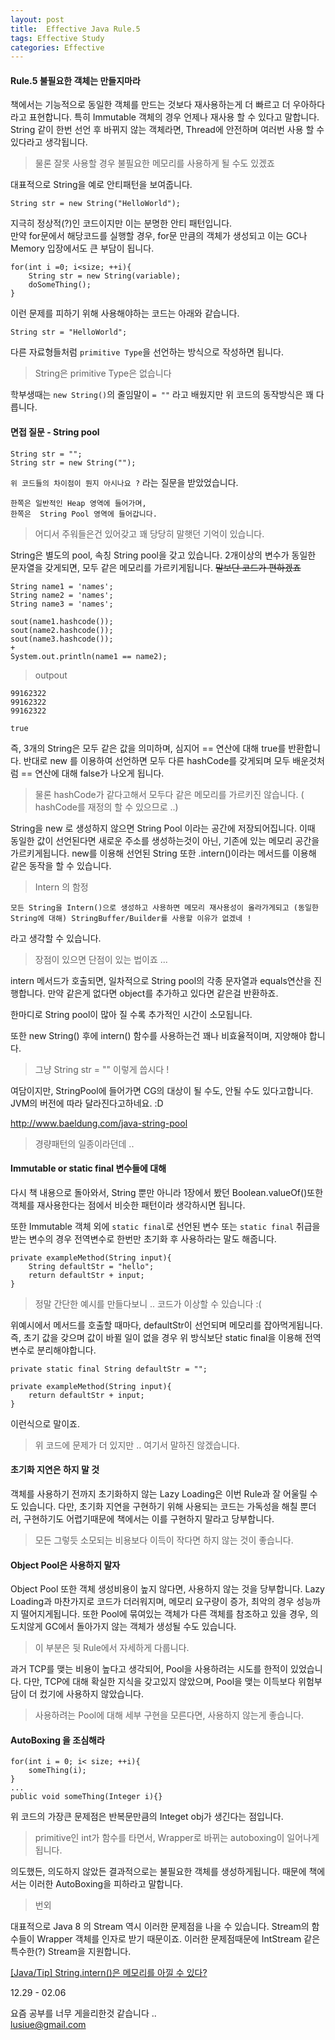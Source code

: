 ```yaml
---
layout: post
title:  Effective Java Rule.5  
tags: Effective Study 
categories: Effective
---   
```



#### Rule.5 불필요한 객체는 만들지마라     

책에서는 기능적으로 동일한 객체를 만드는 것보다 재사용하는게 더 빠르고 더 우아하다 라고 표현합니다. 특히 Immutable 객체의 경우 언제나 재사용 할 수 있다고 말합니다. String 같이 한번 선언 후 바뀌지 않는 객체라면, Thread에 안전하며 여러번 사용 할 수 있다라고 생각됩니다. 

> 물론 잘못 사용할 경우 불필요한 메모리를 사용하게 될 수도 있겠죠 

대표적으로 String을 예로 안티패턴을 보여줍니다.  

	String str = new String("HelloWorld");

지극히 정상적(?)인 코드이지만 이는 분명한 안티 패턴입니다.  
만약 for문에서 해당코드를 실행할 경우, for문 만큼의 객체가 생성되고 이는 GC나 Memory 입장에서도 큰 부담이 됩니다.   

	for(int i =0; i<size; ++i){
		String str = new String(variable);
		doSomeThing();
	} 

이런 문제를 피하기 위해 사용해야하는 코드는 아래와 같습니다.

	String str = "HelloWorld";    

다른 자료형들처럼 `primitive Type`을 선언하는 방식으로 작성하면 됩니다. 

> String은 primitive Type은 없습니다   

학부생때는 `new String()`의 줄임말이 `= ""` 라고 배웠지만 위 코드의 동작방식은 꽤 다릅니다.    

#### 면접 질문 - String pool  

	String str = "";
	String str = new String("");

`위 코드들의 차이점이 뭔지 아시나요 ?` 라는 질문을 받았었습니다. 

	한쪽은 일반적인 Heap 영역에 들어가며, 
	한쪽은  String Pool 영역에 들어갑니다.

> 어디서 주워들은건 있어갖고 꽤 당당히 말햇던 기억이 있습니다.   

String은 별도의 pool, 속칭 String pool을 갖고 있습니다. 2개이상의 변수가 동일한 문자열을 갖게되면, 모두 같은 메모리를 가르키게됩니다. ~~말보단 코드가 편하겠죠~~


	String name1 = 'names';
	String name2 = 'names';
	String name3 = 'names';

	sout(name1.hashcode());
	sout(name2.hashcode());
	sout(name3.hashcode());
	+
	System.out.println(name1 == name2);

> outpout 

	99162322
	99162322
	99162322

	true

즉, 3개의 String은 모두 같은 값을 의미하며, 심지어 == 연산에 대해 true를 반환합니다. 
반대로 new 를 이용하여 선언하면 모두 다른 hashCode를 갖게되며 모두 배운것처럼 == 연산에 대해 false가 나오게 됩니다.

> 물론 hashCode가 같다고해서 모두다 같은 메모리를 가르키진 않습니다.  ( hashCode를 재정의 할 수 있으므로 ..)  

String을 new 로 생성하지 않으면 String Pool 이라는 공간에 저장되어집니다. 이때 동일한 값이 선언된다면 새로운 주소를 생성하는것이 아닌, 기존에 있는 메모리 공간을 가르키게됩니다. 
new를 이용해 선언된 String 또한 .intern()이라는 메서드를 이용해 같은 동작을 할 수 있습니다. 

> Intern 의 함정    

	모든 String을 Intern()으로 생성하고 사용하면 메모리 재사용성이 올라가게되고 (동일한 String에 대해) StringBuffer/Builder를 사용할 이유가 없겠네 !   

라고 생각할 수 있습니다. 

> 장점이 있으면 단점이 있는 법이죠  ... 

intern 메서드가 호출되면, 일차적으로 String pool의 각종 문자열과 equals연산을 진행합니다. 만약 같은게 없다면 object를 추가하고 있다면 같은걸 반환하죠.   

한마디로 String pool이 많아 질 수록 추가적인 시간이 소모됩니다.  

또한 new String() 후에 intern() 함수를 사용하는건 꽤나 비효율적이며, 지양해야 합니다.

> 그냥 String str = "" 이렇게 씁시다 ! 

여담이지만, StringPool에 들어가면 CG의 대상이 될 수도, 안될 수도 있다고합니다. JVM의 버전에 따라 달라진다고하네요. :D


http://www.baeldung.com/java-string-pool

> 경량패턴의 일종이라던데 .. 

#### Immutable or static final 변수들에 대해

다시 책 내용으로 돌아와서,  String 뿐만 아니라 1장에서 봤던 Boolean.valueOf()또한 객체를 재사용한다는 점에서 비슷한 패턴이라 생각하시면 됩니다.

또한 Immutable 객체 외에 `static final`로 선언된 변수 또는 `static final` 취급을 받는 변수의 경우 전역변수로 한번만 초기화 후 사용하라는 말도 해줍니다. 

	private exampleMethod(String input){
		String defaultStr = "hello";
		return defaultStr + input;
	}

> 정말 간단한 예시를 만들다보니 .. 코드가 이상할 수 있습니다 :( 

위예시에서 메서드를 호출할 때마다, defaultStr이 선언되며 메모리를 잡아먹게됩니다. 즉, 초기 값을 갖으며 값이 바뀔 일이 없을 경우 위 방식보단 static final을 이용해 전역변수로 분리해야합니다.  

	private static final String defaultStr = "";
	
	private exampleMethod(String input){
		return defaultStr + input;
	}

이런식으로 말이죠. 

> 위 코드에 문제가 더 있지만 .. 여기서 말하진 않겠습니다.   

#### 초기화 지연은 하지 말 것 
 
객체를 사용하기 전까지 초기화하지 않는 Lazy Loading은 이번 Rule과 잘 어울릴 수도 있습니다. 다만, 초기화 지연을 구현하기 위해 사용되는 코드는 가독성을 해칠 뿐더러, 구현하기도 어렵기때문에 책에서는 이를 구현하지 말라고 당부합니다. 

> 모든 그렇듯 소모되는 비용보다 이득이 작다면 하지 않는 것이 좋습니다. 


#### Object Pool은 사용하지 말자  

Object Pool 또한 객체 생성비용이 높지 않다면, 사용하지 않는 것을 당부합니다.
Lazy Loading과 마찬가지로 코드가 더러워지며, 메모리 요구량이 증가, 최악의 경우 성능까지 떨어지게됩니다.
또한 Pool에 묶여있는 객체가 다른 객체를 참조하고 있을 경우, 의도치않게 GC에서 돌아가지 않는 객체가 생성될 수도 있습니다.

> 이 부분은 뒷 Rule에서 자세하게 다룹니다.  

과거 TCP를 맺는 비용이 높다고 생각되어, Pool을 사용하려는 시도를 한적이 있었습니다. 다만, TCP에 대해 확실한 지식을 갖고있지 않았으며, Pool을 맺는 이득보다 위험부담이 더 컸기에 사용하지 않았습니다. 

> 사용하려는 Pool에 대해 세부 구현을 모른다면, 사용하지 않는게 좋습니다.    


#### AutoBoxing 을 조심해라   

	for(int i = 0; i< size; ++i){
		someThing(i);
	}
	...
	public void someThing(Integer i){}

위 코드의 가장큰 문제점은 반복문만큼의 Integet obj가 생긴다는 점입니다.

> primitive인 int가 함수를 타면서, Wrapper로 바뀌는 autoboxing이 일어나게됩니다.

의도했든, 의도하지 않았든 결과적으로는 불필요한 객체를 생성하게됩니다.
때문에 책에서는 이러한 AutoBoxing을 피하라고 말합니다.

> 번외

대표적으로 Java 8 의 Stream 역시 이러한 문제점을 나을 수 있습니다. 
Stream의 함수들이 Wrapper 객체를 인자로 받기 때문이죠. 이러한 문제점때문에 IntStream 같은 특수한(?) Stream을 지원합니다.


[[Java/Tip] String.intern()은 메모리를 아낄 수 있다?](http://blog.ggaman.com/918)


12.29  - 02.06    

요즘 공부를 너무 게을리한것 같습니다 ..   
lusiue@gmail.com
